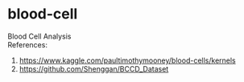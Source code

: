 # blood-cell
Blood Cell Analysis <br />
References: 
1. https://www.kaggle.com/paultimothymooney/blood-cells/kernels
2. https://github.com/Shenggan/BCCD_Dataset